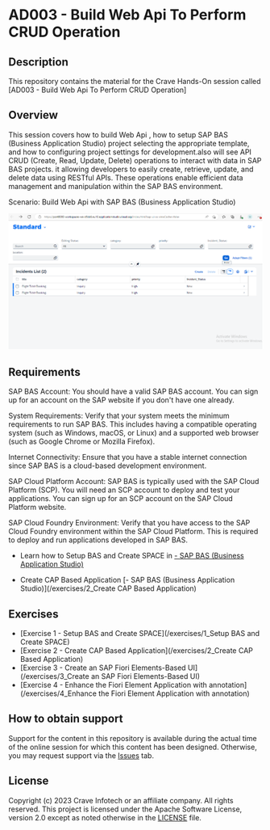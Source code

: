 # AD003 - Build Web Api To Perform CRUD Operation 

## Description

This repository contains the material for the Crave Hands-On session called [AD003 - Build Web Api To Perform CRUD Operation]


## Overview

This session covers how to build Web Api , how to setup SAP BAS (Business Application Studio) project  selecting the appropriate template, and  how to configuring project settings for development.also will see API CRUD (Create, Read, Update, Delete) operations to interact with data in SAP BAS projects. it allowing developers to easily create, retrieve, update, and delete data using RESTful APIs. These operations enable efficient data management and manipulation within the SAP BAS environment.

Scenario:  Build Web Api with SAP BAS (Business Application Studio)<br>


  ![Login Page](/exercises/1_Setup%20BAS%20and%20Create%20SPACE/images/MainOverview.png)

## Requirements

SAP BAS Account: You should have a valid SAP BAS account. You can sign up for an account on the SAP website if you don't have one already.

System Requirements: Verify that your system meets the minimum requirements to run SAP BAS. This includes having a compatible operating system (such as Windows, macOS, or Linux) and a supported web browser (such as Google Chrome or Mozilla Firefox).

Internet Connectivity: Ensure that you have a stable internet connection since SAP BAS is a cloud-based development environment.

SAP Cloud Platform Account: SAP BAS is typically used with the SAP Cloud Platform (SCP). You will need an SCP account to deploy and test your applications. You can sign up for an SCP account on the SAP Cloud Platform website.

SAP Cloud Foundry Environment: Verify that you have access to the SAP Cloud Foundry environment within the SAP Cloud Platform. This is required to deploy and run applications developed in SAP BAS.

- Learn how to Setup BAS and Create SPACE in  [ -  SAP BAS (Business Application Studio)](https://workshop-sap-build-9w562br3.eu10cf.applicationstudio.cloud.sap/index.html)

- Create CAP Based Application [- SAP BAS (Business Application Studio)](/exercises/2_Create CAP Based Application)

## Exercises

- [Exercise 1 - Setup BAS and Create SPACE](/exercises/1_Setup BAS and Create SPACE)
- [Exercise 2 - Create CAP Based Application](/exercises/2_Create CAP Based Application)
- [Exercise 3 - Create an SAP Fiori Elements-Based UI](/exercises/3_Create an SAP Fiori Elements-Based UI)
- [Exercise 4 - Enhance the Fiori Element Application with annotation](/exercises/4_Enhance the Fiori Element Application with annotation)

## How to obtain support

Support for the content in this repository is available during the actual time of the online session for which this content has been designed. Otherwise, you may request support via the [Issues](../../issues) tab.

## License
Copyright (c) 2023 Crave Infotech or an affiliate company. All rights reserved. This project is licensed under the Apache Software License, version 2.0 except as noted otherwise in the [LICENSE](LICENSES/Apache-2.0.txt) file.
